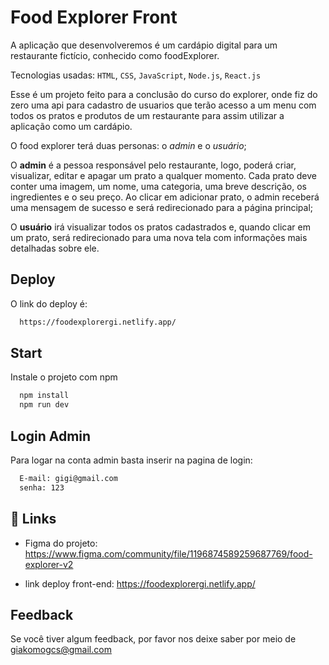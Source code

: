 
# Food Explorer Front

A aplicação que desenvolveremos é um cardápio digital para um restaurante fictício, conhecido como foodExplorer.

Tecnologias usadas: `HTML`, `CSS`, `JavaScript`, `Node.js`, `React.js`

Esse é um projeto feito para a conclusão do curso do explorer, onde fiz do zero uma api para cadastro de usuarios que terão acesso a um menu com todos os pratos e produtos de um restaurante para assim utilizar a aplicação como um cardápio.

O food explorer terá duas personas: o *admin* e o *usuário*;

O **admin** é a pessoa responsável pelo restaurante, logo, poderá criar, visualizar, editar e apagar um prato a qualquer momento. Cada prato deve conter uma imagem, um nome, uma categoria, uma breve descrição, os ingredientes e o seu preço. Ao clicar em adicionar prato, o admin receberá uma mensagem de sucesso e será redirecionado para a página principal;

O **usuário** irá visualizar todos os pratos cadastrados e, quando clicar em um prato, será redirecionado para uma nova tela com informações mais detalhadas sobre ele.

 


## Deploy

O link do deploy é:

```bash
  https://foodexplorergi.netlify.app/
```


## Start

Instale o projeto com npm

```bash
  npm install
  npm run dev
```
    

## Login Admin

Para logar na conta admin basta inserir na pagina de login:

```bash
  E-mail: gigi@gmail.com
  senha: 123
```
## 🔗 Links
- Figma do projeto: https://www.figma.com/community/file/1196874589259687769/food-explorer-v2

- link deploy front-end: https://foodexplorergi.netlify.app/


## Feedback

Se você tiver algum feedback, por favor nos deixe saber por meio de giakomogcs@gmail.com

